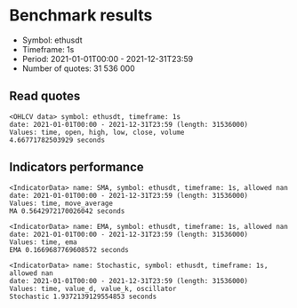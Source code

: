 # Benchmark results

- Symbol: ethusdt
- Timeframe: 1s
- Period: 2021-01-01T00:00 - 2021-12-31T23:59
- Number of quotes: 31 536 000
## Read quotes
```
<OHLCV data> symbol: ethusdt, timeframe: 1s
date: 2021-01-01T00:00 - 2021-12-31T23:59 (length: 31536000) 
Values: time, open, high, low, close, volume
4.66771782503929 seconds
```
## Indicators performance
```
<IndicatorData> name: SMA, symbol: ethusdt, timeframe: 1s, allowed nan
date: 2021-01-01T00:00 - 2021-12-31T23:59 (length: 31536000) 
Values: time, move_average
MA 0.5642972170026042 seconds

<IndicatorData> name: EMA, symbol: ethusdt, timeframe: 1s, allowed nan
date: 2021-01-01T00:00 - 2021-12-31T23:59 (length: 31536000) 
Values: time, ema
EMA 0.1669687769608572 seconds

<IndicatorData> name: Stochastic, symbol: ethusdt, timeframe: 1s, allowed nan
date: 2021-01-01T00:00 - 2021-12-31T23:59 (length: 31536000) 
Values: time, value_d, value_k, oscillator
Stochastic 1.9372139129554853 seconds
```
